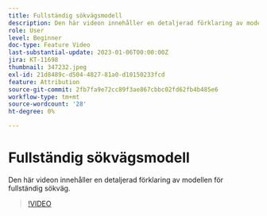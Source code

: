 ```yaml
---
title: Fullständig sökvägsmodell
description: Den här videon innehåller en detaljerad förklaring av modellen för fullständig sökväg.
role: User
level: Beginner
doc-type: Feature Video
last-substantial-update: 2023-01-06T00:00:00Z
jira: KT-11698
thumbnail: 347232.jpeg
exl-id: 21d8489c-d504-4827-81a0-d10150233fcd
feature: Attribution
source-git-commit: 2fb7fa9e72cc89f3ae867cbbc02fd62fb4b485e6
workflow-type: tm+mt
source-wordcount: '28'
ht-degree: 0%

---
```


# Fullständig sökvägsmodell

Den här videon innehåller en detaljerad förklaring av modellen för fullständig sökväg.

>[!VIDEO](https://video.tv.adobe.com/v/347232/?quality=12&learn=on)
